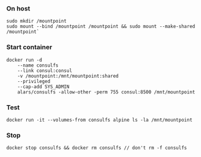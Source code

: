 ### On host
```
sudo mkdir /mountpoint
sudo mount --bind /mountpoint /mountpoint && sudo mount --make-shared /mountpoint`
```
### Start container
```
docker run -d 
	--name consulfs 
	--link consul:consul 
	-v /mountpoint:/mnt/mountpoint:shared 
	--privileged 
	--cap-add SYS_ADMIN 
	alars/consulfs -allow-other -perm 755 consul:8500 /mnt/mountpoint
```

### Test
```
docker run -it --volumes-from consulfs alpine ls -la /mnt/mountpoint
```
### Stop
```
docker stop consulfs && docker rm consulfs // don't rm -f consulfs
```